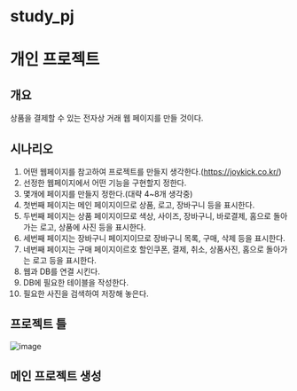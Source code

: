 # study_pj
# 개인 프로젝트
## 개요
상품을 결제할 수 있는 전자상 거래 웹 페이지를 만들 것이다.
## 시나리오
1. 어떤 웹페이지를 참고하여 프로젝트를 만들지 생각한다.(https://joykick.co.kr/)
2. 선정한 웹페이지에서 어떤 기능을 구현할지 정한다.
3. 몇개에 페이지를 만들지 정한다.(대략 4~8개 생각중)
4. 첫번째 페이지는 메인 페이지이므로 상품, 로고, 장바구니 등을 표시한다.
5. 두번째 페이지는 상품 페이지이므로 색상, 사이즈, 장바구니, 바로결제, 홈으로 돌아가는 로고, 상품에 사진 등을 표시한다.
6. 세번째 페이지는 장바구니 페이지이므로 장바구니 목록, 구매, 삭제 등을 표시한다.
7. 네번째 페이지는 구매 페이지이르호 할인쿠폰, 결제, 취소, 상품사진, 홈으로 돌아가는 로고 등을 표시한다.
8. 웹과 DB를 연결 시킨다.
9. DB에 필요한 테이블을 작성한다.
10. 필요한 사진을 검색하여 저장해 놓은다.
## 프로젝트 틀
![image](https://github.com/hsy0511/study_pj/assets/104752580/334e2595-0cf8-4f05-a85d-3a31c0f26e7e)

## 메인 프로젝트 생성
